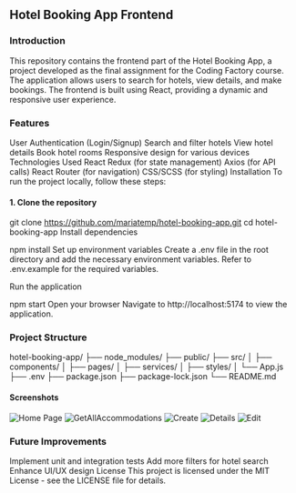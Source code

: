 ## **Hotel Booking App Frontend**

### __Introduction__
This repository contains the frontend part of the Hotel Booking App, a project developed as the final assignment for the Coding Factory course. The application allows users to search for hotels, view details, and make bookings. The frontend is built using React, providing a dynamic and responsive user experience.

### __Features__
User Authentication (Login/Signup)
Search and filter hotels
View hotel details
Book hotel rooms
Responsive design for various devices
Technologies Used
React
Redux (for state management)
Axios (for API calls)
React Router (for navigation)
CSS/SCSS (for styling)
Installation
To run the project locally, follow these steps:

#### 1. Clone the repository
git clone https://github.com/mariatemp/hotel-booking-app.git
cd hotel-booking-app
Install dependencies

npm install
Set up environment variables
Create a .env file in the root directory and add the necessary environment variables. Refer to .env.example for the required variables.

Run the application

npm start
Open your browser
Navigate to http://localhost:5174 to view the application.

### __Project Structure__
hotel-booking-app/
├── node_modules/
├── public/
├── src/
│   ├── components/
│   ├── pages/
│   ├── services/
│   ├── styles/
│   └── App.js
├── .env
├── package.json
├── package-lock.json
└── README.md

#### __Screenshots__
![Home Page](./images/homepage.png)
![GetAllAccommodations](./images/getAll.png)
![Create](./images/create.png)
![Details](./images/details.png)
![Edit](./images/edit.png)

### __Future Improvements__
Implement unit and integration tests
Add more filters for hotel search
Enhance UI/UX design
License
This project is licensed under the MIT License - see the LICENSE file for details.
